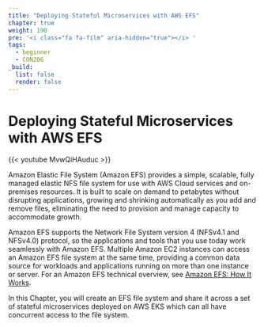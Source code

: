 ```yaml
---
title: "Deploying Stateful Microservices with AWS EFS"
chapter: true
weight: 190
pre: '<i class="fa fa-film" aria-hidden="true"></i> '
tags:
  - beginner
  - CON206
_build:
  list: false
  render: false
---
```


# Deploying Stateful Microservices with AWS EFS

{{< youtube MvwQiHAuduc >}}

Amazon Elastic File System (Amazon EFS) provides a simple, scalable, fully managed elastic NFS file system for use with AWS Cloud services and on-premises resources. It is built to scale on demand to petabytes without disrupting applications, growing and shrinking automatically as you add and remove files, eliminating the need to provision and manage capacity to accommodate growth.

Amazon EFS supports the Network File System version 4 (NFSv4.1 and NFSv4.0) protocol, so the applications and tools that you use today work seamlessly with Amazon EFS. Multiple Amazon EC2 instances can access an Amazon EFS file system at the same time, providing a common data source for workloads and applications running on more than one instance or server. For an Amazon EFS technical overview, see [Amazon EFS: How It Works](https://docs.aws.amazon.com/efs/latest/ug/how-it-works.html).

In this Chapter, you will create an EFS file system and share it across a set of stateful microservices deployed on AWS EKS which can all have concurrent access to the file system.
